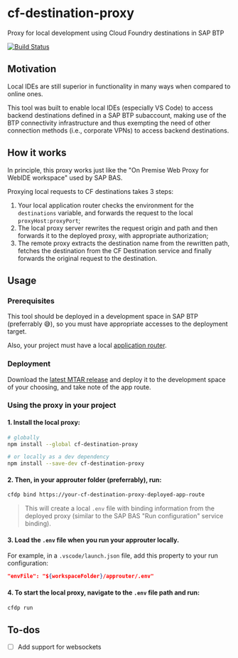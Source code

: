 # cf-destination-proxy

Proxy for local development using Cloud Foundry destinations in SAP BTP

[![Build Status](https://dev.azure.com/leo-ls/cf-destination-project/_apis/build/status/leo-ls.cf-destination-proxy?branchName=main)](https://dev.azure.com/leo-ls/cf-destination-project/_build/latest?definitionId=3&branchName=main)

## Motivation

Local IDEs are still superior in functionality in many ways when compared to online ones.

This tool was built to enable local IDEs (especially VS Code) to access backend destinations defined in a SAP BTP subaccount, making use of the BTP connectivity infrastructure and thus exempting the need of other connection methods (i.e., corporate VPNs) to access backend destinations.

## How it works

In principle, this proxy works just like the "On Premise Web Proxy for WebIDE workspace" used by SAP BAS.  

Proxying local requests to CF destinations takes 3 steps:  

1. Your local application router checks the environment for the ```destinations``` variable, and forwards the request to the local ```proxyHost:proxyPort```;
2. The local proxy server rewrites the request origin and path and then forwards it to the deployed proxy, with appropriate authorization;
3. The remote proxy extracts the destination name from the rewritten path, fetches the destination from the CF Destination service and finally forwards the original request to the destination.

## Usage

### Prerequisites

This tool should be deployed in a development space in SAP BTP (preferrably 😅), so you must have appropriate accesses to the deployment target.

Also, your project must have a local [application router](https://www.npmjs.com/package/@sap/approuter).

### Deployment

Download the [latest MTAR release](https://github.com/leo-ls/cf-destination-proxy/releases/latest) and deploy it to the development space of your choosing, and take note of the app route.

### Using the proxy in your project

#### 1. Install the local proxy:

```bash
# globally
npm install --global cf-destination-proxy

# or locally as a dev dependency
npm install --save-dev cf-destination-proxy
```

#### 2. Then, in your approuter folder (preferrably), run:
```bash
cfdp bind https://your-cf-destination-proxy-deployed-app-route
```
> This will create a local ```.env``` file with binding information from the deployed proxy (similar to the SAP BAS "Run configuration" service binding).

#### 3. Load the ```.env``` file when you run your approuter locally.  

For example, in a ```.vscode/launch.json``` file, add this property to your run configuration:

```json
"envFile": "${workspaceFolder}/approuter/.env"
```

#### 4. To start the local proxy, navigate to the ```.env``` file path and run:

```bash
cfdp run
```

## To-dos

- [ ] Add support for websockets